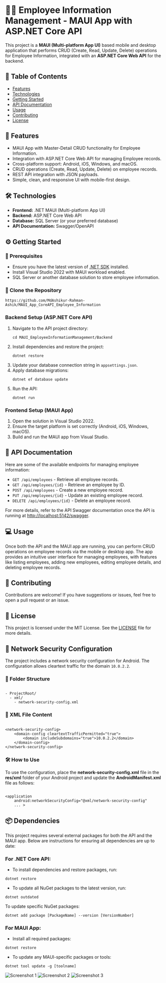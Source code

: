 <h1>👨‍💼 Employee Information Management - MAUI App with ASP.NET Core API</h1>

<p>This project is a <strong>MAUI (Multi-platform App UI)</strong> based mobile and desktop application that performs CRUD (Create, Read, Update, Delete) operations for Employee Information, integrated with an <strong>ASP.NET Core Web API</strong> for the backend.</p>

<h2>📑 Table of Contents</h2>
<ul>
  <li><a href="#features">Features</a></li>
  <li><a href="#technologies">Technologies</a></li>
  <li><a href="#getting-started">Getting Started</a></li>
  <li><a href="#api-documentation">API Documentation</a></li>
  <li><a href="#usage">Usage</a></li>
  <li><a href="#contributing">Contributing</a></li>
  <li><a href="#license">License</a></li>
</ul>

<h2 id="features">🚀 Features</h2>
<ul>
  <li>MAUI App with Master-Detail CRUD functionality for Employee Information.</li>
  <li>Integration with ASP.NET Core Web API for managing Employee records.</li>
  <li>Cross-platform support: Android, iOS, Windows, and macOS.</li>
  <li>CRUD operations (Create, Read, Update, Delete) on employee records.</li>
  <li>REST API integration with JSON payloads.</li>
  <li>Simple, clean, and responsive UI with mobile-first design.</li>
</ul>

<h2 id="technologies">🛠️ Technologies</h2>
<ul>
  <li><strong>Frontend:</strong> .NET MAUI (Multi-platform App UI)</li>
  <li><strong>Backend:</strong> ASP.NET Core Web API</li>
  <li><strong>Database:</strong> SQL Server (or your preferred database)</li>
  <li><strong>API Documentation:</strong> Swagger/OpenAPI</li>
</ul>

<h2 id="getting-started">⚙️ Getting Started</h2>

<h3>🔧 Prerequisites</h3>
<ul>
  <li>Ensure you have the latest version of <a href="https://dotnet.microsoft.com/en-us/download/dotnet/7.0" target="_blank">.NET SDK</a> installed.</li>
  <li>Install Visual Studio 2022 with MAUI workload enabled.</li>
  <li>SQL Server or another database solution to store employee information.</li>
</ul>

<h3>📂 Clone the Repository</h3>
<pre><code>https://github.com/MdAshikur-Rahman-Ashik/MAUI_App_CoreAPI_Employee_Information
</code></pre>

<h3>Backend Setup (ASP.NET Core API)</h3>
<ol>
  <li>Navigate to the API project directory:</li>
  <pre><code>cd MAUI_EmployeeInformationManagement/Backend</code></pre>
  <li>Install dependencies and restore the project:</li>
  <pre><code>dotnet restore</code></pre>
  <li>Update your database connection string in <code>appsettings.json</code>.</li>
  <li>Apply database migrations:</li>
  <pre><code>dotnet ef database update</code></pre>
  <li>Run the API:</li>
  <pre><code>dotnet run</code></pre>
</ol>

<h3>Frontend Setup (MAUI App)</h3>
<ol>
  <li>Open the solution in Visual Studio 2022.</li>
  <li>Ensure the target platform is set correctly (Android, iOS, Windows, macOS).</li>
  <li>Build and run the MAUI app from Visual Studio.</li>
</ol>

<h2 id="api-documentation">📄 API Documentation</h2>
<p>Here are some of the available endpoints for managing employee information:</p>
<ul>
  <li><code>GET /api/employees</code> - Retrieve all employee records.</li>
  <li><code>GET /api/employees/{id}</code> - Retrieve an employee by ID.</li>
  <li><code>POST /api/employees</code> - Create a new employee record.</li>
  <li><code>PUT /api/employees/{id}</code> - Update an existing employee record.</li>
  <li><code>DELETE /api/employees/{id}</code> - Delete an employee record.</li>
</ul>
<p>For more details, refer to the API Swagger documentation once the API is running at <a href="http://localhost:5142/swagger" target="_blank">http://localhost:5142/swagger</a>.</p>

<h2 id="usage">💻 Usage</h2>
<p>Once both the API and the MAUI app are running, you can perform CRUD operations on employee records via the mobile or desktop app. The app provides an intuitive user interface for managing employees, with features like listing employees, adding new employees, editing employee details, and deleting employee records.</p>


<h2 id="contributing">🤝 Contributing</h2>
<p>Contributions are welcome! If you have suggestions or issues, feel free to open a pull request or an issue.</p>

<h2 id="license">📝 License</h2>
<p>This project is licensed under the MIT License. See the <a href="LICENSE" target="_blank">LICENSE</a> file for more details.</p>

<h2 id="network-security-configuration">🔐 Network Security Configuration</h2>
<p>The project includes a network security configuration for Android. The configuration allows cleartext traffic for the domain <code>10.0.2.2</code>.</p>

<h3>📂 Folder Structure</h3>
<pre><code>
- ProjectRoot/
  - xml/
    - network-security-config.xml
</code></pre>

<h3>📄 XML File Content</h3>
<pre><code>
&lt;network-security-config&gt;
    &lt;domain-config cleartextTrafficPermitted="true"&gt;
        &lt;domain includeSubdomains="true"&gt;10.0.2.2&lt;/domain&gt;
    &lt;/domain-config&gt;
&lt;/network-security-config&gt;
</code></pre>

<h3>🛠️ How to Use</h3>
<p>To use the configuration, place the <strong>network-security-config.xml</strong> file in the <strong>res/xml</strong> folder of your Android project and update the <strong>AndroidManifest.xml</strong> file as follows:</p>
<pre><code>
&lt;application
    android:networkSecurityConfig="@xml/network-security-config"
    ... &gt;
</code></pre>

<h2 id="dependencies">📦 Dependencies</h2>
<p>This project requires several external packages for both the API and the MAUI app. Below are instructions for ensuring all dependencies are up to date:</p>

<h3>For .NET Core API:</h3>
<ul>
  <li>To install dependencies and restore packages, run:</li>
</ul>
<pre><code>dotnet restore</code></pre>

<ul>
  <li>To update all NuGet packages to the latest version, run:</li>
</ul>
<pre><code>dotnet outdated</code></pre>

<p>To update specific NuGet packages:</p>
<pre><code>dotnet add package [PackageName] --version [VersionNumber]</code></pre>

<h3>For MAUI App:</h3>
<ul>
  <li>Install all required packages:</li>
</ul>
<pre><code>dotnet restore</code></pre>
<ul>
  <li>To update any MAUI-specific packages or tools:</li>
</ul>
<pre><code>dotnet tool update -g [toolname]</code></pre>



![Screenshot 1](https://github.com/user-attachments/assets/5503cf60-7b24-42cd-8aaa-9c67e2b31a7d)
![Screenshot 2](https://github.com/user-attachments/assets/0c3b280a-6050-4347-b06b-bfa7b95fc560)
![Screenshot 3](https://github.com/user-attachments/assets/9abcb939-df64-46ee-9873-34b194d75fd0)

